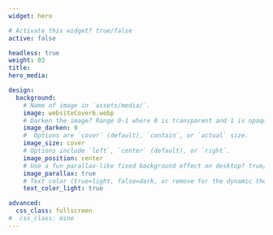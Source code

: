```yaml
---
widget: hero

# Activate this widget? true/false
active: false

headless: true
weight: 03
title: 
hero_media: 

design:
  background:
    # Name of image in `assets/media/`.
    image: websiteCover6.webp
    # Darken the image? Range 0-1 where 0 is transparent and 1 is opaque.
    image_darken: 0
    #  Options are `cover` (default), `contain`, or `actual` size.
    image_size: cover
    # Options include `left`, `center` (default), or `right`.
    image_position: center
    # Use a fun parallax-like fixed background effect on desktop? true/false
    image_parallax: true
    # Text color (true=light, false=dark, or remove for the dynamic theme color).
    text_color_light: true

advanced:
  css_class: fullscreen
#  css_class: mine
---
```



